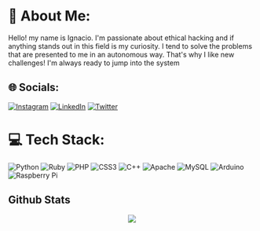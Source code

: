 # 💫 About Me:
Hello! my name is Ignacio. I'm passionate about ethical hacking and if anything stands out in this field is my curiosity. I tend to solve the problems that are presented to me in an autonomous way. That's why I like new challenges! I'm always ready to jump into the system


## 🌐 Socials:
[![Instagram](https://img.shields.io/badge/Instagram-%23E4405F.svg?logo=Instagram&logoColor=white)](https://instagram.com/Igna_Arra) [![LinkedIn](https://img.shields.io/badge/LinkedIn-%230077B5.svg?logo=linkedin&logoColor=white)](https://linkedin.com/in/ignacioarra) [![Twitter](https://img.shields.io/badge/Twitter-%231DA1F2.svg?logo=Twitter&logoColor=white)](https://twitter.com/ignacioarra4) 

# 💻 Tech Stack:
![Python](https://img.shields.io/badge/python-3670A0?style=for-the-badge&logo=python&logoColor=ffdd54) ![Ruby](https://img.shields.io/badge/ruby-%23CC342D.svg?style=for-the-badge&logo=ruby&logoColor=white) ![PHP](https://img.shields.io/badge/php-%23777BB4.svg?style=for-the-badge&logo=php&logoColor=white) ![CSS3](https://img.shields.io/badge/css3-%231572B6.svg?style=for-the-badge&logo=css3&logoColor=white) ![C++](https://img.shields.io/badge/c++-%2300599C.svg?style=for-the-badge&logo=c%2B%2B&logoColor=white) ![Apache](https://img.shields.io/badge/apache-%23D42029.svg?style=for-the-badge&logo=apache&logoColor=white) ![MySQL](https://img.shields.io/badge/mysql-%2300f.svg?style=for-the-badge&logo=mysql&logoColor=white) ![Arduino](https://img.shields.io/badge/-Arduino-00979D?style=for-the-badge&logo=Arduino&logoColor=white) ![Raspberry Pi](https://img.shields.io/badge/-RaspberryPi-C51A4A?style=for-the-badge&logo=Raspberry-Pi)

## Github Stats  
<div align="center"><img src="https://github-readme-stats.vercel.app/api?username=Ignacio-Arra&show_icons=true&count_private=true&hide_border=true" align="center" /></div>  

<br/>  
